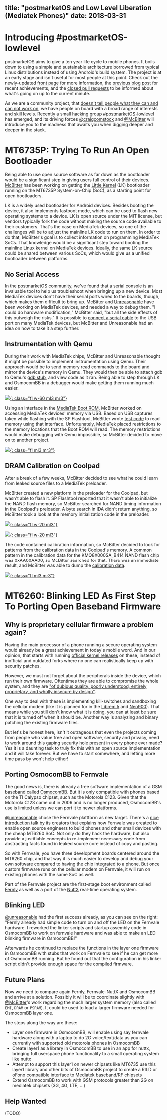 title: "postmarketOS and Low Level Liberation (Mediatek Phones)"
date:  2018-03-31
---

# Introducing #postmarketOS-lowlevel
postmarketOS aims to give a ten year life cycle to mobile phones.  It boils down to using a simple and sustainable architecture borrowed from typical Linux distributions instead of using Android's build system.  The project is at an early stage and isn't useful for most people at this point.  Check out the newly-updated [front page](https://postmarketos.org) for more information, the [previous blog post](https://postmarketos.org/blog/2017/12/31/219-days-of-postmarketOS/) for recent achievements, and the [closed pull requests](https://github.com/postmarketOS/pmbootstrap/pulls?q=is%3Apr+is%3Aclosed) to be informed about what's going on up to the current minute.

As we are a community project, that [doesn't tell people what they can and can not work on](https://postmarketos.org/blog/2017/09/03/100-days-of-postmarketos/#why-we-evolve-in-many-directions), we have people on board with a broad range of interests and skill levels.  Recently a small hacking group [#postmarketOS-lowlevel](https://matrix.to/#/#postmarketos-lowlevel:disroot.org) has emerged, and its driving forces [@craigcomstock](https://github.com/craigcomstock) and [@McBitter](https://github.com/McBitter) will introduce you to the madness that awaits you when digging deeper and deeper in the stack.

# MT6735P: Trying To Run An Open Bootloader
Being able to use open source software as far down as the bootloader would be a significant step in giving users full control of their devices.  [McBitter](https://github.com/McBitter) has been working on getting the [Little Kernel](https://github.com/littlekernel/lk/wiki/Introduction) (LK) bootloader running on the MT6735P System-on-Chip (SoC), as a starting point for open bootloaders.

LK is a widely used bootloader for Android devices.  Besides booting the device, it also implements fastboot mode, which can be used to flash new operating systems to a device.  LK is open source under the MIT license, but vendors typically fork the code without making the source code available to their customers.  That's the case on MediaTek devices, so one of the challenges will be to adjust the mainline LK code to run on them.  In order to do that, McBitter's goal is to collect information on programming MediaTek SoCs.  That knowledge would be a significant step toward booting the mainline Linux kernel on MediaTek devices.  Ideally, the same LK source could be shared between various SoCs, which would give us a unified bootloader between platforms.

## No Serial Access
In the postmarketOS community, we've found that a serial console is an invaluable tool to help us troubleshoot when bringing up a new device.  Most MediaTek devices don't have their serial ports wired to the boards, though, which makes them difficult to bring up.  McBitter and [Unreasonable](https://github.com/craigcomstock) have been working on MediaTek devices, and needed a way to debug them.  "I could do hardware modification," McBitter said, "but all the side effects of this outweigh the risks."  It is possible to [connect a serial cable](http://www.stevenhoneyman.co.uk/2014/11/mtk-mediatek-debug-cable.html) to the USB port on many MediaTek devices, but McBitter and Unreasonable had an idea on how to take it a step further.

## Instrumentation with Qemu
During their work with MediaTek chips, McBitter and Unreasonable thought it might be possible to implement instrumentation using Qemu.  Their approach would be to send memory read commands to the board and mirror the device's memory in Qemu.  They would then be able to attach gdb to Qemu's [gdb stub](https://stackoverflow.com/a/2615816), and view code as it ran.  Being able to step through LK and OsmocomBB in a debugger would make getting them running much easier.

[![](/static/img/2018-03-31/Instrumentation-overview.png){: class="fl w-60 ml3 mr3"}](/static/img/2018-03-31/Instrumentation-overview.png)

<div class="cf"></div>

Using an interface in the [MediaTek Boot ROM](http://read.pudn.com/downloads119/sourcecode/comm/mtk/507390/System_and_Debug/System_Service/BROM_Design_V2.0.0.pdf), McBitter worked on accessing MediaTek devices' memory via USB.  Based on USB captures taken while flashing with the SP Flashtool, McBitter wrote [test code](https://github.com/McBitter/flasher/blob/master/main.c) to read memory using that interface.  Unfortunately, MediaTek placed restrictions to the memory locations that the Boot ROM will read.  The memory restrictions would make debugging with Qemu impossible, so McBitter decided to move on to another project.

[![](/static/img/2018-03-31/Memory-read-test.png){: class="fl ml3 mr3"}](/static/img/2018-03-31/Memory-read-test.png)

<div class="cf"></div>

## DRAM Calibration on Coolpad
After a break of a few weeks, McBitter decided to see what he could learn from leaked source files to a MediaTek preloader.

McBitter created a new platform in the preloader for the Coolpad, but wasn't able to flash it.  SP Flashtool reported that it wasn't able to initialize the NAND flash memory, so McBitter searched for NAND timing information in the Coolpad's preloader.  A byte search in IDA didn't return anything, so McBitter took a look at the memory initialization code in the preloader.

[![](/static/img/2018-03-31/Coolpad-front-thumb.jpg){: class="fl w-20 ml3"}](/static/img/2018-03-31/Coolpad-front.jpg)

[![](/static/img/2018-03-31/Coolpad-back-opened-thumb.jpg){: class="fl w-20 ml3"}](/static/img/2018-03-31/Coolpad-back-opened.jpg)

<div class="cf"></div>

The code contained calibration information, so McBitter decided to look for patterns from the calibration data in the Coolpad's memory.  A common pattern in the calibration data for the KMQ8X000SA_B414 NAND flash chip was 0xAA00AA00, so McBitter searched for that.  There was an immediate result, and McBitter was able to dump the [calibration data](https://gist.github.com/McBitter/3a90851a6bed1efecdeb03e358a68895).

[![](/static/img/2018-03-31/IDA-memory-calibration.png){: class="fl ml3 mr3"}](/static/img/2018-03-31/IDA-memory-calibration.png)

<div class="cf"></div>

# MT6260: Blinking LED As First Step To Porting Open Baseband Firmware
## Why is proprietary cellular firmware a problem again?
Having the main processor of a phone running a secure operating system would already be a great achievement in today's mobile word. And in our opinion, that starts with running [official kernel releases](http://www.kroah.com/log/blog/2018/02/05/linux-kernel-release-model/) on these, instead of inofficial and outdated forks where no one can realistically keep up with security patches.

However, we must not forget about the peripherals inside the device, which run their own firmware. Oftentimes they are able to compromise the whole system, and they are ["of dubious quality, poorly understood, entirely proprietary, and wholly insecure by design"](https://www.osnews.com/story/27416/The_second_operating_system_hiding_in_every_mobile_phone).

One way to deal with these is implementing kill-switches and sandboxing the cellular modem (like it is planned for in the [Librem 5](https://puri.sm/shop/librem-5/) and [Neo900](https://neo900.org/)). That means while you still don't know what it is doing, you can at least be sure that it is turned off when it should be. Another way is analyzing and binary patching the existing firmware files.

But let's be honest here, isn't it outrageous that even the projects coming from people who value free and open software, security and privacy, need to work around this gaping security hole present in every phone ever made? Yes it is a daunting task to truly fix this with an open source implementation and it will take forever. But we have to start somewhere, and letting more time pass by won't help either!

## Porting OsmocomBB to Fernvale
The good news is, there is already a free software implementation of a GSM baseband called [OsmocomBB](https://osmocom.org/projects/baseband/wiki). But it is only compatible with phones based on the TI Calypso chipset, such as the Motorola C123. Given that the Motorola C123 came out in 2006 and is no longer produced, OsmocomBB's use is limited unless we can port it to newer platforms.

<!-- add picture of motorola c123? -->

[@unreasonable](https://github.com/craigcomstock) chose the Fernvale plattform as new target. There's a [nice introduction talk](https://media.ccc.de/v/31c3_-_6156_-_en_-_saal_1_-_201412282145_-_fernvale_an_open_hardware_and_software_platform_based_on_the_nominally_closed-source_mt6260_soc_-_bunnie_-_xobs) by its creators that explains how Fernvale was created to enable open source engineers to build phones and other small devices with the cheap MT6260 SoC. Not only do they hack the hardware, but also provide a justifiable concepts to re-implement necessary code from abstracting facts found in leaked source core instead of copy and pasting.

So with Fernvale, you have three development boards centered around the MT6260 chip, and that way it is much easier to develop and debug your own software compared to having the chip integrated to a phone. But once custom firmware runs on the cellular modem on Fernvale, it will run on existing phones with the same SoC as well.

Part of the Fernvale project are the first-stage boot environment called [Fernly](https://github.com/xobs/fernly/) as well as a port of the [NuttX](https://en.wikipedia.org/wiki/NuttX) real-time operating system.

## Blinking LED
[@unreasonable](https://github.com/craigcomstock) had the first success already, as you can see on the right: "Fernly already had simple code to turn on and off the LED on the Fernvale hardware. I reworked the linker scripts and startup assembly code in OsmocomBB to work on fernvale hardware and was able to make an LED blinking firmware in OsmocomBB!"

<!-- TODO: add blinking LED gif! -->

Afterwards he continued to replace the functions in the layer one firmware in OsmocomBB with stubs that work on Fernvale to see if he can get more of OsmocomBB running. But he found out that the configuration in his linker script didn't provide enough space for the compiled firmware.

## Future Plans
Now we need to compare again Fernly, Fernvale-NuttX and OsmocomBB and arrive at a solution. Possibly it will be to coordinate slightly with [@McBitter](https://github.com/McBitter)'s work regarding the much larger system memory (also called `EMI`, `DRAM` or `PSRAM`). It could be used to load a larger firmware needed for OsmocomBB layer one.


The steps along the way are these:
* Layer one firmware in OsmocomBB, will enable using say fernvale hardware along with a laptop to do 2G voice/text/data as you can currently with supported old motorola phones in OsmocomBB
* Create layer1 as a library in OsmocomBB to use in an app for nuttx, bringing full userspace phone functionality to a small operating system like nuttx
* Attempt to support this layer1 on newer chipsets like MT6735 use this layer1 library and other bits of OsmocomBB project to create a RILD or oFono compatible interface to Mediatek baseband/RF chipsets
* Extend OsmocomBB to work with GSM protocols greater than 2G on mediatek chipsets (3G, 4G, LTE, ...)

## Help Wanted

(TODO)
